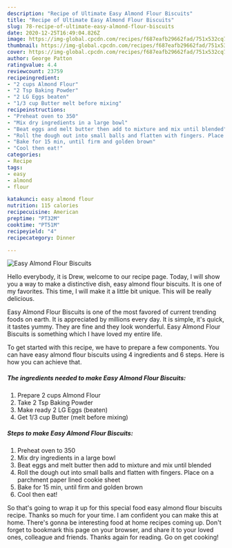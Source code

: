 ```yaml
---
description: "Recipe of Ultimate Easy Almond Flour Biscuits"
title: "Recipe of Ultimate Easy Almond Flour Biscuits"
slug: 78-recipe-of-ultimate-easy-almond-flour-biscuits
date: 2020-12-25T16:49:04.826Z
image: https://img-global.cpcdn.com/recipes/f687eafb29662fad/751x532cq70/easy-almond-flour-biscuits-recipe-main-photo.jpg
thumbnail: https://img-global.cpcdn.com/recipes/f687eafb29662fad/751x532cq70/easy-almond-flour-biscuits-recipe-main-photo.jpg
cover: https://img-global.cpcdn.com/recipes/f687eafb29662fad/751x532cq70/easy-almond-flour-biscuits-recipe-main-photo.jpg
author: George Patton
ratingvalue: 4.4
reviewcount: 23759
recipeingredient:
- "2 cups Almond Flour"
- "2 Tsp Baking Powder"
- "2 LG Eggs beaten"
- "1/3 cup Butter melt before mixing"
recipeinstructions:
- "Preheat oven to 350"
- "Mix dry ingredients in a large bowl"
- "Beat eggs and melt butter then add to mixture and mix until blended"
- "Roll the dough out into small balls and flatten with fingers. Place on a parchment paper lined cookie sheet"
- "Bake for 15 min, until firm and golden brown"
- "Cool then eat!"
categories:
- Recipe
tags:
- easy
- almond
- flour

katakunci: easy almond flour 
nutrition: 115 calories
recipecuisine: American
preptime: "PT32M"
cooktime: "PT51M"
recipeyield: "4"
recipecategory: Dinner

---
```



![Easy Almond Flour Biscuits](https://img-global.cpcdn.com/recipes/f687eafb29662fad/751x532cq70/easy-almond-flour-biscuits-recipe-main-photo.jpg)

Hello everybody, it is Drew, welcome to our recipe page. Today, I will show you a way to make a distinctive dish, easy almond flour biscuits. It is one of my favorites. This time, I will make it a little bit unique. This will be really delicious.



Easy Almond Flour Biscuits is one of the most favored of current trending foods on earth. It is appreciated by millions every day. It is simple, it's quick, it tastes yummy. They are fine and they look wonderful. Easy Almond Flour Biscuits is something which I have loved my entire life.


To get started with this recipe, we have to prepare a few components. You can have easy almond flour biscuits using 4 ingredients and 6 steps. Here is how you can achieve that.

<!--inarticleads1-->

##### The ingredients needed to make Easy Almond Flour Biscuits:

1. Prepare 2 cups Almond Flour
1. Take 2 Tsp Baking Powder
1. Make ready 2 LG Eggs (beaten)
1. Get 1/3 cup Butter (melt before mixing)




<!--inarticleads2-->

##### Steps to make Easy Almond Flour Biscuits:

1. Preheat oven to 350
1. Mix dry ingredients in a large bowl
1. Beat eggs and melt butter then add to mixture and mix until blended
1. Roll the dough out into small balls and flatten with fingers. Place on a parchment paper lined cookie sheet
1. Bake for 15 min, until firm and golden brown
1. Cool then eat!




So that's going to wrap it up for this special food easy almond flour biscuits recipe. Thanks so much for your time. I am confident you can make this at home. There's gonna be interesting food at home recipes coming up. Don't forget to bookmark this page on your browser, and share it to your loved ones, colleague and friends. Thanks again for reading. Go on get cooking!
